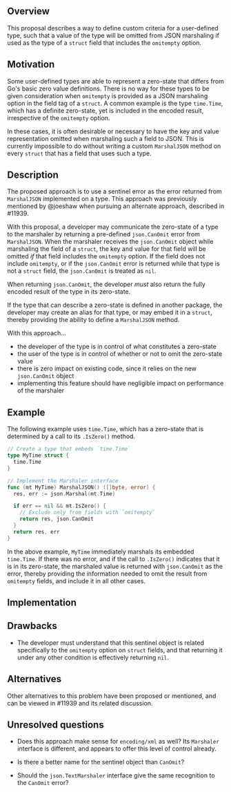 ## Overview
This proposal describes a way to define custom criteria for a user-defined type, such that a value of the type will be omitted from JSON marshaling if used as the type of a `struct` field that includes the `omitempty` option.

## Motivation

Some user-defined types are able to represent a zero-state that differs from Go's basic zero value definitions. There is no way for these types to be given consideration when `omitempty` is provided as a JSON marshaling option in the field tag of a `struct`. A common example is the type `time.Time`, which has a definite zero-state, yet is included in the encoded result, irrespective of the `omitempty` option.

In these cases, it is often desirable or necessary to have the key and value representation omitted when marshaling such a field to JSON. This is currently impossible to do without writing a custom `MarshalJSON` method on every `struct` that has a field that uses such a type.

## Description

The proposed approach is to use a sentinel error as the error returned from `MarshalJSON` implemented on a type. This approach was previously mentioned by @joeshaw when pursuing an alternate approach, described in #11939.

With this proposal, a developer may communicate the zero-state of a type to the marshaler by returning a pre-defined `json.CanOmit` error from `MarshalJSON`. When the marshaler receives the `json.CanOmit` object while marshaling the field of a `struct`, the key and value for that field will be omitted *if* that field includes the `omitempty` option. If the field does not include `omitempty`, or if the `json.CanOmit` error is returned while that type is not a `struct` field, the `json.CanOmit` is treated as `nil`.

When returning `json.CanOmit`, the developer *must* also return the fully encoded result of the type in its zero-state.

If the type that can describe a zero-state is defined in another package, the developer may create an alias for that type, or may embed it in a `struct`, thereby providing the ability to define a `MarshalJSON` method.

With this approach...
 - the developer of the type is in control of what constitutes a zero-state
 - the user of the type is in control of whether or not to omit the zero-state value
 - there is zero impact on existing code, since it relies on the new `json.CanOmit` object
 - implementing this feature should have negligible impact on performance of the marshaler

## Example

The following example uses `time.Time`, which has a zero-state that is determined by a call to its `.IsZero()` method.

```go
// Create a type that embeds `time.Time`
type MyTime struct {
  time.Time
}

// Implement the Marshaler interface
func (mt MyTime) MarshalJSON() ([]byte, error) {
  res, err := json.Marshal(mt.Time)

  if err == nil && mt.IsZero() {
    // Exclude only from fields with `omitempty`
    return res, json.CanOmit
  }
  return res, err
}
```

In the above example, `MyTime` immediately marshals its embedded `time.Time`. If there was no error, and if the call to `.IsZero()` indicates that it is in its zero-state, the marshaled value is returned with `json.CanOmit` as the error, thereby providing the information needed to omit the result from `omitempty` fields, and include it in all other cases.

## Implementation

## Drawbacks

 - The developer must understand that this sentinel object is related specifically to the `omitempty` option on `struct` fields, and that returning it under any other condition is effectively returning `nil`.

## Alternatives

Other alternatives to this problem have been proposed or mentioned, and can be viewed in #11939 and its related discussion.

## Unresolved questions

 - Does this approach make sense for `encoding/xml` as well? Its `Marshaler` interface is different, and appears to offer this level of control already.

 - Is there a better name for the sentinel object than `CanOmit`?

 - Should the `json.TextMarshaler` interface give the same recognition to the `CanOmit` error?

